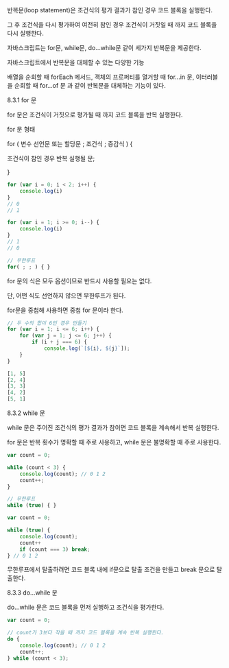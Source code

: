 반복문(loop statement)은 조건식의 평가 결과가 참인 경우 코드 블록을 실행한다.

그 후 조건식을 다시 평가하여 여전히 참인 경우 조건식이 거짓일 때 까지 코드 블록을 다시 실행한다. 

자바스크립트는 for문, while문, do…while문 같이 세가지 반복문을 제공한다.

자바스크립트에서 반복문을 대체할 수 있는 다양한 기능

배열을 순회할 때 forEach 메서드, 객체의 프로퍼티를 열거할 때 for…in 문, 이터러블을 순회할 때 for…of 문 과 같이 반복문을 대체하는 기능이 있다. 

8.3.1 for 문

for 문은 조건식이 거짓으로 평가될 때 까지 코드 블록을 반복 실행한다.

for 문 형태

for ( 변수 선언문 또는 할당문 ; 조건식 ; 증감식 ) {

조건식이 참인 경우 반복 실행될 문;

}

```jsx
for (var i = 0; i < 2; i++) {
	console.log(i)
} 
// 0
// 1

for (var i = 1; i >= 0; i--) {
	console.log(i)
} 
// 1
// 0

// 무한루프
for( ; ; ) { }
```

for 문의 식은 모두 옵션이므로 반드시 사용할 필요는 없다.

단, 어떤 식도 선언하지 않으면 무한루프가 된다.

for문을 중첩해 사용하면 중첩 for 문이라 한다.

```jsx
// 두 수의 합이 6인 경우 만들기
for (var i = 1; i <= 6; i++) {
	for (var j = 1; j <= 6; j++) {
		if (i + j === 6) {
			console.log(`[${i}, ${j}`]);
	}
}

[1, 5]
[2, 4]
[3, 3]
[4, 2]
[5, 1]
```

8.3.2 while 문

while 문은 주어진 조건식의 평가 결과가 참이면 코드 블록을 계속해서 반복 실행한다.

for 문은 반복 횟수가 명확할 때 주로 사용하고, while 문은 불명확할 때 주로 사용한다.

```jsx
var count = 0;

while (count < 3) {
	console.log(count); // 0 1 2
	count++;
}

// 무한루프
while (true) { }

var count = 0;

while (true) {
	console.log(count);
	count++
	if (count === 3) break;
} // 0 1 2
```

무한루프에서 탈출하려면 코드 블록 내에 if문으로 탈출 조건을 만들고 break 문으로 탈출한다.

8.3.3 do…while 문

do…while 문은 코드 블록을 먼저 실행하고 조건식을 평가한다.

```jsx
var count = 0;

// count가 3보다 작을 때 까지 코드 블록을 계속 반복 실행한다.
do {
	console.log(count); // 0 1 2
	count++;
} while (count < 3);
```
